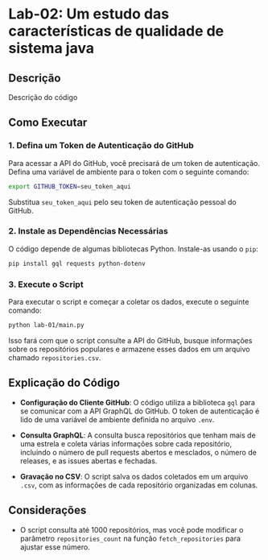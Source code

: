 # Lab-02: Um estudo das características de qualidade de sistema java

## Descrição

Descrição do código

## Como Executar

### 1. Defina um Token de Autenticação do GitHub

Para acessar a API do GitHub, você precisará de um token de autenticação. Defina uma variável de ambiente para o token
com o seguinte comando:

```bash
export GITHUB_TOKEN=seu_token_aqui
```

Substitua `seu_token_aqui` pelo seu token de autenticação pessoal do GitHub.

### 2. Instale as Dependências Necessárias

O código depende de algumas bibliotecas Python. Instale-as usando o `pip`:

```bash
pip install gql requests python-dotenv
```

### 3. Execute o Script

Para executar o script e começar a coletar os dados, execute o seguinte comando:

```bash
python lab-01/main.py
```

Isso fará com que o script consulte a API do GitHub, busque informações sobre os repositórios populares e armazene esses
dados em um arquivo chamado `repositories.csv`.

## Explicação do Código

- **Configuração do Cliente GitHub**: O código utiliza a biblioteca `gql` para se comunicar com a API GraphQL do GitHub.
  O token de autenticação é lido de uma variável de ambiente definida no arquivo `.env`.

- **Consulta GraphQL**: A consulta busca repositórios que tenham mais de uma estrela e coleta várias informações sobre
  cada repositório, incluindo o número de pull requests abertos e mesclados, o número de releases, e as issues abertas e
  fechadas.

- **Gravação no CSV**: O script salva os dados coletados em um arquivo `.csv`, com as informações de cada repositório
  organizadas em colunas.

## Considerações

- O script consulta até 1000 repositórios, mas você pode modificar o parâmetro `repositories_count` na função
  `fetch_repositories` para ajustar esse número.
